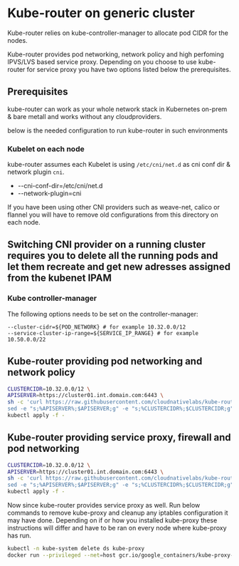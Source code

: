 # Kube-router on generic cluster

Kube-router relies on kube-controller-manager to allocate pod CIDR for the nodes.

Kube-router provides pod networking, network policy and high perfoming IPVS/LVS based service proxy. Depending on you choose to use kube-router for service proxy you have two options listed below the prerequisites.

## Prerequisites

kube-router can work as your whole network stack in Kubernetes on-prem & bare metall and works without any cloudproviders.

below is the needed configuration to run kube-router in such environments

### Kubelet on each node

kube-router assumes each Kubelet is using `/etc/cni/net.d` as cni conf dir & network plugin `cni`.

- --cni-conf-dir=/etc/cni/net.d
- --network-plugin=cni

If you have been using other CNI providers such as weave-net, calico or flannel you will have to remove old configurations from this directory on each node.

## __Switching CNI provider on a running cluster requires you to delete all the running pods and let them recreate and get new adresses assigned from the kubenet IPAM__

### Kube controller-manager

The following options needs to be set on the controller-manager:

```text
--cluster-cidr=${POD_NETWORK} # for example 10.32.0.0/12
--service-cluster-ip-range=${SERVICE_IP_RANGE} # for example 10.50.0.0/22
```

## Kube-router providing pod networking and network policy

```sh
CLUSTERCIDR=10.32.0.0/12 \
APISERVER=https://cluster01.int.domain.com:6443 \
sh -c 'curl https://raw.githubusercontent.com/cloudnativelabs/kube-router/master/daemonset/generic-kuberouter.yaml -o - | \
sed -e "s;%APISERVER%;$APISERVER;g" -e "s;%CLUSTERCIDR%;$CLUSTERCIDR;g"' | \
kubectl apply -f -
```

## Kube-router providing service proxy, firewall and pod networking

```sh
CLUSTERCIDR=10.32.0.0/12 \
APISERVER=https://cluster01.int.domain.com:6443 \
sh -c 'curl https://raw.githubusercontent.com/cloudnativelabs/kube-router/master/daemonset/generic-kuberouter-all-features.yaml -o - | \
sed -e "s;%APISERVER%;$APISERVER;g" -e "s;%CLUSTERCIDR%;$CLUSTERCIDR;g"' | \
kubectl apply -f -
```

Now since kube-router provides service proxy as well. Run below commands to remove kube-proxy and cleanup any iptables configuration it may have done.
Depending on if or how you installed kube-proxy these instructions will differ and have to be ran on every node where kube-proxy has run.

```sh
kubectl -n kube-system delete ds kube-proxy
docker run --privileged --net=host gcr.io/google_containers/kube-proxy-amd64:v1.7.3 kube-proxy --cleanup-iptables
```